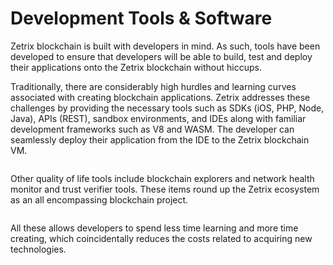 # Development Tools & Software

Zetrix blockchain is built with developers in mind. As such, tools have been developed to ensure that developers will be able to build, test and deploy their applications onto the Zetrix blockchain without hiccups.&#x20;

Traditionally, there are considerably high hurdles and learning curves associated with creating blockchain applications. Zetrix addresses these challenges by providing the necessary tools such as SDKs (iOS, PHP, Node, Java), APIs (REST), sandbox environments, and IDEs along with familiar development frameworks such as V8 and WASM. The developer can seamlessly deploy their application from the IDE to the Zetrix blockchain VM.

<figure><img src="https://lh5.googleusercontent.com/P0cHrkVAt8MEDdjpMt6YVL8tdY91SmOXGl8XyDboJTYOyJeUK_guwu9KnP-XHdxfllz4docM-oK-3uBxNPWunPsrX4_y0ScIFn-iHlzGO6z6IvJ0RzPsyCtf44PprRRnQYTSny26QDn7HFji2yhY0HjnTMnPD-WrBrGLhi7eHMwZnrSRhUKNippj-gIv39w4UxParQ" alt=""><figcaption></figcaption></figure>

Other quality of life tools include blockchain explorers and network health monitor and trust verifier tools. These items round up the Zetrix ecosystem as an all encompassing blockchain project.

<figure><img src="https://lh6.googleusercontent.com/ghct4TJHJl0hhnct80SRWKyd56oEpSiWaCGMS866xUIcOLhV94b9l3qWJMogbzUQ1EJKGyebirEYr9sJ1GrMBcSMoVQcHEwNAk_gbZ-ZojqDzAZnMLD2xenzCoA7crN4exB4_7ZH1l6ScH8Z7YMScNhDELtif-twCriO0bZv4wPdaMlCR5cO9_mLMs2sOAXfHeBPYQ" alt=""><figcaption></figcaption></figure>

All these allows developers to spend less time learning and more time creating, which coincidentally reduces the costs related to acquiring new technologies.
